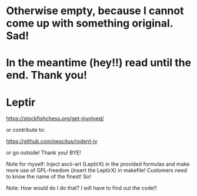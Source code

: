 # Otherwise empty, because I cannot come up with something original. Sad!
# In the meantime (hey!!) read until the end. Thank you!




# Leptir
https://stockfishchess.org/get-involved/

or contribute to:

https://github.com/nescitus/rodent-iv

or go outside! Thank you! BYE!



Note for myself: Inject ascii-art (LeptirX) in the provided formulas and make more use of 
GPL-freedom (insert the LeptirX) in makefile! Customers need to know the name of the finest! So!

Note: How would do I do that? I will have to find out the code!!
